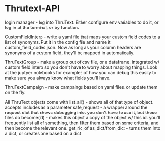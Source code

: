 # Thrutext-API

login manager - log into ThruText. Either configure env variables to do it, or log in at the terminal, or by function.

CustomFieldInterp - write a yaml file that maps your custom field codes to a list of synonyms. Put it in the config file and name it custom_field_codes.json. Now as long as your column headers are synonyms of a custom field, they'll be mapped in automatically.

ThruTextGroup - make a group out of csv file, or a dataframe. integrated w/ custom field interp so you don't have to worry about mapping things. Look at the juptyer notebooks for examples of how you can debug this easily to make sure you always know what fields you'll have.

ThruTextCampaign - make campaings based on yaml files, or update them on the fly.

All ThruText objects come with 
list_all() - shows all of that type of object. accepts includes as a parameter
safe_request - a wrapper around the request dict that shows debugging info. you don't have to use it, but these files do
become(id) - makes this object a copy of the object w/ this id. you'll frequently list all of something, then filter them based on some criteria, and then become the relevant one.
get_rid_of
as_dict/from_dict - turns them into a dict, or creates one based on a dict

